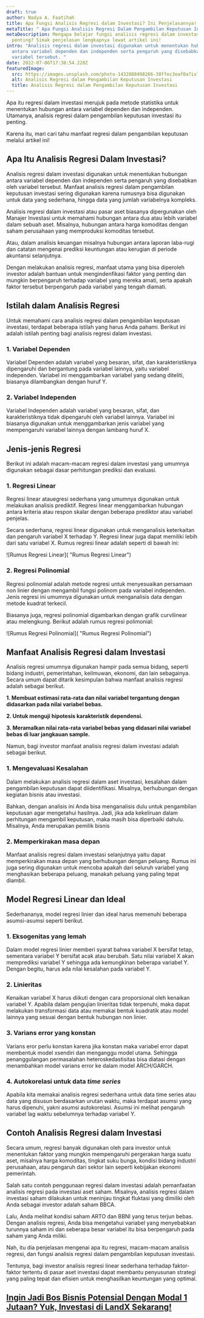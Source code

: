```yaml
---
draft: true
author: Nadya A. Faatihah
title: Apa Fungsi Analisis Regresi dalam Investasi? Ini Penjelasannya!
metaTitle: " Apa Fungsi Analisis Regresi Dalam Pengambilan Keputusan Investasi?"
metaDescription: Mengapa belajar fungsi analisis regresi dalam investasi
  penting? Simak penjelasan lengkapnya lewat artikel ini!
intro: "Analisis regresi dalam investasi digunakan untuk menentukan hubungan
  antara variabel dependen dan independen serta pengaruh yang disebabkan oleh
  variabel tersebut. "
date: 2022-07-06T17:38:54.228Z
featuredImage:
  src: https://images.unsplash.com/photo-1432888498266-38ffec3eaf0a?ixlib=rb-1.2.1&ixid=MnwxMjA3fDB8MHxwaG90by1wYWdlfHx8fGVufDB8fHx8&auto=format&fit=crop&w=874&q=80
  alt: Analisis Regresi dalam Pengambilan Keputusan Investasi
  title: Analisis Regresi dalam Pengambilan Keputusan Investasi
---
```

<!--StartFragment-->

Apa itu regresi dalam investasi merujuk pada metode statistika untuk menentukan hubungan antara variabel dependen dan independen. Utamanya, analisis regresi dalam pengambilan keputusan investasi itu penting. 



Karena itu, mari cari tahu manfaat regresi dalam pengambilan keputusan melalui artikel ini!



## Apa Itu Analisis Regresi Dalam Investasi?

Analisis regresi dalam investasi digunakan untuk menentukan hubungan antara variabel dependen dan independen serta pengaruh yang disebabkan oleh variabel tersebut. Manfaat analisis regresi dalam pengambilan keputusan investasi sering digunakan karena rumusnya bisa digunakan untuk data yang sederhana, hingga data yang jumlah variabelnya kompleks.



Analisis regresi dalam investasi atau pasar aset biasanya dipergunakan oleh Manajer Investasi untuk memahami hubungan antara dua atau lebih variabel dalam sebuah aset. Misalnya, hubungan antara harga komoditas dengan saham perusahaan yang memproduksi komoditas tersebut. 



Atau, dalam analisis keuangan misalnya hubungan antara laporan laba-rugi dan catatan mengenai prediksi keuntungan atau kerugian di periode akuntansi selanjutnya. 



Dengan melakukan analisis regresi, manfaat utama yang bisa diperoleh investor adalah bantuan untuk mengindenfikasi faktor yang penting dan mungkin berpengaruh terhadap variabel yang mereka amati, serta apakah faktor tersebut berpengaruh pada variabel yang tengah diamati.



## Istilah dalam Analisis Regresi

Untuk memahami cara analisis regresi dalam pengambilan keputusan investasi, terdapat beberapa istilah yang harus Anda pahami. Berikut ini adalah istilah penting bagi analisis regresi dalam investasi.

### 1. Variabel Dependen

Variabel Dependen adalah variabel yang besaran, sifat, dan karakteristiknya dipengaruhi dan bergantung pada variabel lainnya, yaitu variabel independen. Variabel ini menggambarkan variabel yang sedang diteliti, biasanya dilambangkan dengan huruf Y.

### 2. Variabel Independen

Variabel Independen adalah variabel yang besaran, sifat, dan karakteristiknya tidak dipengaruhi oleh variabel lainnya. Variabel ini biasanya digunakan untuk menggambarkan jenis variabel yang mempengaruhi variabel lainnya dengan lambang huruf X.



## Jenis-jenis Regresi

Berikut ini adalah macam-macam regresi dalam investasi yang umumnya digunakan sebagai dasar perhitungan prediksi dan evaluasi. 

### 1. Regresi Linear

Regresi linear atauegresi sederhana yang umumnya digunakan untuk melakukan analisis prediktif. Regresi linear menggambarkan hubungan antara kriteria atau respon skalar dengan beberapa prediktor atau variabel penjelas.



Secara sederhana, regresi linear digunakan untuk menganalisis keterkaitan dan pengaruh variabel X terhadap Y. Regresi linear juga dapat memiliki lebih dari satu variabel X. Rumus regresi linear adalah seperti di bawah ini:

![Rumus Regresi Linear]( "Rumus Regresi Linear")

### 2. Regresi Polinomial

Regresi polinomial adalah metode regresi untuk menyesuaikan persamaan non linier dengan mengambil fungsi polinom pada variabel independen. Jenis regresi ini umumnya digunakan untuk menganalisis data dengan metode kuadrat terkecil. 

Biasanya juga, regresi polinomial digambarkan dengan grafik curvilinear atau melengkung. Berikut adalah rumus regresi polimonial:



![Rumus Regresi Polinomial]( "Rumus Regresi Polinomial")

## Manfaat Analisis Regresi dalam Investasi

Analisis regresi umumnya digunakan hampir pada semua bidang, seperti bidang industri, pemerintahan, keilmuwan, ekonomi, dan lain sebagainya. Secara umum dapat ditarik kesimpulan bahwa manfaat analisis regresi adalah sebagai berikut.



**1. Membuat estimasi rata-rata dan nilai variabel tergantung dengan didasarkan pada nilai variabel bebas.**

**2. Untuk menguji hipotesis karakteristik dependensi.**

**3. Meramalkan nilai rata-rata variabel bebas yang didasari nilai variabel bebas di luar jangkauan sample.**



Namun, bagi investor manfaat analisis regresi dalam investasi adalah sebagai berikut.

### 1. Mengevaluasi Kesalahan

Dalam melakukan analisis regresi dalam aset investasi, kesalahan dalam pengambilan keputusan dapat diidentifikasi. Misalnya, berhubungan dengan kegiatan bisnis atau investasi. 



Bahkan, dengan analisis ini Anda bisa menganalisis dulu untuk pengambilan keputusan agar mengetahui hasilnya. Jadi, jika ada kekeliruan dalam perhitungan mengambil keputusan, maka masih bisa diperbaiki dahulu. Misalnya, Anda merupakan pemilik bisnis 



### 2. Memperkirakan masa depan

Manfaat analisis regresi dalam investasi selanjutnya yaitu dapat memperkirakan masa depan yang berhubungan dengan peluang. Rumus ini juga sering digunakan untuk mencoba apakah dari seluruh variabel yang menghasikan beberapa peluang, manakah peluang yang paling tepat diambil. 

## Model Regresi Linear dan Ideal

Sederhananya, model regresi linier dan ideal harus memenuhi beberapa asumsi-asumsi seperti berikut.

### 1. Eksogenitas yang lemah

Dalam model regresi linier memberi syarat bahwa variabel X bersifat tetap, sementara variabel Y bersifat acak atau berubah. Satu nilai variabel X akan memprediksi variabel Y sehingga ada kemungkinan beberapa variabel Y. Dengan begitu, harus ada nilai kesalahan pada variabel Y.

### 2. Linieritas

Kenaikan variabel X harus diikuti dengan cara proporsional oleh kenaikan variabel Y. Apabila dalam pengujian linieritas tidak terpenuhi, maka dapat melakukan transformasi data atau memakai bentuk kuadratik atau model lainnya yang sesuai dengan bentuk hubungan non linier.

### 3. Varians error yang konstan

Varians eror perlu konstan karena jika konstan maka variabel error dapat membentuk model xsendiri dan menganggu model utama. Sehingga penanggulangan permasalahan heteroskedastisitas bisa diatasi dengan menambahkan model varians error ke dalam model ARCH/GARCH.

### 4. Autokorelasi untuk data *time series*

Apabila kita memakai analisis regresi sederhana untuk data time series atau data yang disusun berdasarkan urutan waktu, maka terdapat asumsi yang harus dipenuhi, yakni asumsi autokorelasi. Asumsi ini melihat pengaruh variabel lag waktu sebelumnya terhadap variabel Y.





## Contoh Analisis Regresi dalam Investasi

Secara umum, regresi banyak digunakan oleh para investor untuk menentukan faktor yang mungkin mempengaruhi pergerakan harga suatu aset, misalnya harga komoditas, tingkat suku bunga, kondisi bidang industri perusahaan, atau pengaruh dari sektor lain seperti kebijakan ekonomi pemerintah.

Salah satu contoh penggunaan regresi dalam investasi adalah pemanfaatan analisis regresi pada investasi aset saham. Misalnya, analisis regresi dalam investasi saham dilakukan untuk meninjau tingkat fluktasi yang dimiliki oleh Anda sebagai investor adalah saham BBCA. 

Lalu, Anda melihat kondisi saham ARTO dan BBNI yang terus terjun bebas. Dengan analisis regresi, Anda bisa mengetahui variabel yang menyebabkan turunnya saham ini dan seberapa besar variabel itu bisa berpengaruh pada saham yang Anda miliki.

Nah, itu dia penjelasan mengenai apa itu regresi, macam-macam analisis regresi, dan fungsi analisis regresi dalam pengambilan keputusan investasi. 

Tentunya, bagi investor analisis regresi linear sederhana terhadap faktor-faktor tertentu di pasar aset investasi dapat membantu penyusunan strategi yang paling tepat dan efisien untuk menghasilkan keuntungan yang optimal.

## [Ingin Jadi Bos Bisnis Potensial Dengan Modal 1 Jutaan? Yuk, Investasi di LandX Sekarang](https://landx.id/project/?utm_source=Blog&utm_medium=organic+keyword&utm_campaign=blog&utm_id=Blog)[!](https://landx.id/project/?utm_source=Blog&utm_medium=organic+keyword&utm_campaign=blog&utm_id=Blog)

<!--EndFragment-->